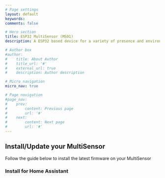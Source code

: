 ```yaml
---
# Page settings
layout: default
keywords:
comments: false

# Hero section
title: ESP32 MultiSensor (MS01)
description: A ESP32 based device for a variety of presence and environmental sensors. 

# Author box
#author:
#    title: About Author
#    title_url: '#'
#    external_url: true
#    description: Author description

# Micro navigation
micro_nav: true

# Page navigation
#page_nav:
#    prev:
#        content: Previous page
#        url: '#'
#    next:
#        content: Next page
#        url: '#'
---
```

<h2>Install/Update your MultiSensor</h2>
<p>Follow the guide below to install the latest firmware on your MultiSensor</p>
<script
  type="module"
  src="https://unpkg.com/esp-web-tools@9/dist/web/install-button.js?module"
></script>
<h3>Install for Home Assistant</h3>
<esp-web-install-button
  manifest="././ms01-ha-manifest.json"
></esp-web-install-button>